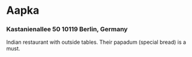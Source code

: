 <h1>Aapka</h1>
<h3>Kastanienallee 50 10119 Berlin, Germany</h3>
<p>Indian restaurant with outside tables. Their papadum (special bread) is a must.</p>